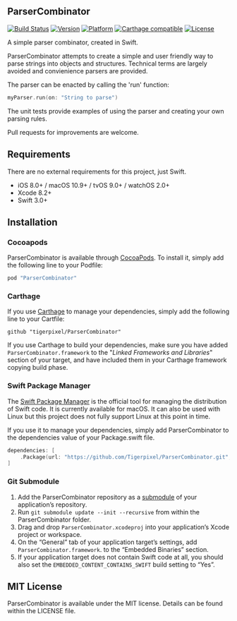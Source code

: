 ## ParserCombinator

[![Build Status](https://travis-ci.org/tigerpixel/ParserCombinator.svg?branch=master)](https://travis-ci.org/tigerpixel/ParserCombinator)
[![Version](https://img.shields.io/cocoapods/v/ParserCombinator.svg?style=flat)](http://cocoapods.org/pods/ParserCombinator)
[![Platform](https://img.shields.io/cocoapods/p/ParserCombinator.svg?style=flat)](http://cocoapods.org/pods/ParserCombinator)
[![Carthage compatible](https://img.shields.io/badge/Carthage-compatible-4BC51D.svg?style=flat)](https://github.com/Carthage/Carthage)
[![License](https://img.shields.io/cocoapods/l/ParserCombinator.svg?style=flat)](http://cocoapods.org/pods/ParserCombinator)

A simple parser combinator, created in Swift.

ParserCombinator attempts to create a simple and user friendly way to parse strings into objects and structures. Technical terms are largely avoided and convienience parsers are provided.

The parser can be enacted by calling the 'run' function: 

```swift
myParser.run(on: "String to parse")
```

The unit tests provide examples of using the parser and creating your own parsing rules.

Pull requests for improvements are welcome.

## Requirements

There are no external requirements for this project, just Swift.

- iOS 8.0+ / macOS 10.9+ / tvOS 9.0+ / watchOS 2.0+
- Xcode 8.2+
- Swift 3.0+

## Installation

### Cocoapods

ParserCombinator is available through [CocoaPods](http://cocoapods.org). To install it, simply add the following line to your Podfile:

```ruby
pod "ParserCombinator"
```

### Carthage

If you use [Carthage](https://github.com/Carthage/Carthage) to manage your dependencies, simply add the following line to your Cartfile:

```ogdl
github "tigerpixel/ParserCombinator"
```

If you use Carthage to build your dependencies, make sure you have added `ParserCombinator.framework` to the "_Linked Frameworks and Libraries_" section of your target, and have included them in your Carthage framework copying build phase.

### Swift Package Manager

The [Swift Package Manager](https://swift.org/package-manager) is the official tool for managing the distribution of Swift code. It is currently available for macOS. It can also be used with Linux but this project does not fully support Linux at this point in time. 

If you use it to manage your dependencies, simply add ParserCombinator to the dependencies value of your Package.swift file.

```swift
dependencies: [
    .Package(url: "https://github.com/Tigerpixel/ParserCombinator.git", majorVersion: 0)
]
```

### Git Submodule

1. Add the ParserCombinator repository as a [submodule](https://git-scm.com/book/en/v2/Git-Tools-Submodules) of your application’s repository.
1. Run `git submodule update --init --recursive` from within the ParserCombinator folder.
1. Drag and drop `ParserCombinator.xcodeproj` into your application’s Xcode project or workspace.
1. On the “General” tab of your application target’s settings, add `ParserCombinator.framework`. to the “Embedded Binaries” section.
1. If your application target does not contain Swift code at all, you should also
set the `EMBEDDED_CONTENT_CONTAINS_SWIFT` build setting to “Yes”.

## MIT License

ParserCombinator is available under the MIT license. Details can be found within the LICENSE file.
